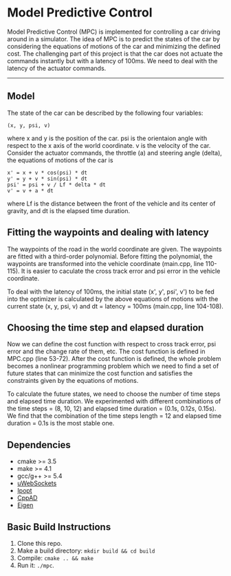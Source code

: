 # Model Predictive Control

Model Predictive Control (MPC) is implemented for controlling a car driving around in a simulator. The idea of MPC is to predict the states of the car by considering the equations of motions of the car and minimizing the defined cost. The challenging part of this project is that the car does not actuate the commands instantly but with a latency of 100ms. We need to deal with the latency of the actuator commands.

---
## Model

The state of the car can be described by the following four variables:
```
(x, y, psi, v)
```
where x and y is the position of the car. psi is the orientaion angle with respect to the x axis of the world coordinate. v is the velocity of the car. Consider the actuator commands, the throttle (a) and steering angle (delta), the equations of motions of the car is
```
x' = x + v * cos(psi) * dt
y' = y + v * sin(psi) * dt
psi' = psi + v / Lf * delta * dt
v' = v + a * dt
```
where Lf is the distance between the front of the vehicle and its center of gravity, and dt is the elapsed time duration.

## Fitting the waypoints and dealing with latency

The waypoints of the road in the world coordinate are given. The waypoints are fitted with a third-order polynomial. Before fitting the polynomial, the waypoints are transformed into the vehicle coordinate (main.cpp, line 110-115). It is easier to caculate the cross track error  and psi error in the vehicle coordinate.

To deal with the latency of 100ms, the initial state (x', y', psi', v') to be fed into the optimizer is calculated by the above equations of motions with the current state (x, y, psi, v) and dt = latency = 100ms (main.cpp, line 104-108).  
 
## Choosing the time step and elapsed duration
Now we can define the cost function with respect to cross track error, psi error and the change rate of them, etc. The cost function is defined in MPC.cpp (line 53-72). After the cost function is defined, the whole problem becomes a nonlinear programming problem which we need to find a set of future states that can minimize the cost function and satisfies the constraints given by the equations of motions.

To calculate the future states, we need to choose the number of time steps and elapsed time duration. We experimented with different combinations of the time steps = (8, 10, 12) and elapsed time duration = (0.1s, 0.12s, 0.15s). We find that the combination of the time steps length = 12 and elapsed time duration = 0.1s is the most stable one.


## Dependencies

* cmake >= 3.5
* make >= 4.1
* gcc/g++ >= 5.4
* [uWebSockets](https://github.com/uWebSockets/uWebSockets)
* [Ipopt](https://projects.coin-or.org/Ipopt)
* [CppAD](https://www.coin-or.org/CppAD/)
* [Eigen](http://eigen.tuxfamily.org/index.php?title=Main_Page)

## Basic Build Instructions

1. Clone this repo.
2. Make a build directory: `mkdir build && cd build`
3. Compile: `cmake .. && make`
4. Run it: `./mpc`.
